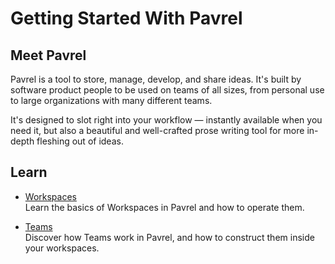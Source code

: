 # Getting Started With Pavrel

## Meet Pavrel

Pavrel is a tool to store, manage, develop, and share ideas. It's built by software product people to be used on teams of all sizes, from personal use to large organizations with many different teams.

It's designed to slot right into your workflow — instantly available when you need it, but also a beautiful and well-crafted prose writing tool for more in-depth fleshing out of ideas.

## Learn

- [Workspaces](workspaces)  
Learn the basics of Workspaces in Pavrel and how to operate them.

- [Teams](teams)  
Discover how Teams work in Pavrel, and how to construct them inside your workspaces.
